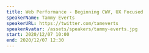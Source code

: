 ```yaml
---
title: Web Performance - Beginning CWV, UX Focused
speakerName: Tammy Everts
speakerURL: https://twitter.com/tameverts
speakerAvatar: /assets/speakers/tammy-everts.jpg
start: 2020/12/07 10:00
end: 2020/12/07 12:30
---
```

